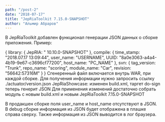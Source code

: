 ```yaml
---
path: "/post-2"
date: "2018-07-17"
title: "JepRiaToolkit 7.15.0-SNAPSHOT"
author: "Альмир Абраров"
---
```


В JepRiaToolkit добавлен функционал генерации JSON данных о сборке приложения. Пример:

{
library: {
JepRIA: " 10.10.0-SNAPSHOT"
},
compile: {
time_stamp: "2018.07.17 13:09:44",
user_name: "USERNAME",
UUID: "8a0e3063-a4a4-4b19-9e67-c3696cf77200",
host_name: "PC_NAME"
},
svn: {
tag_version: "Trunk",
repo_name: "scoring",
module_name: "Car",
revision: "56642:57316M"
}
}
Сгенеренный файл включается внутрь WAR, при каждой сборке.
Для получения информации нужно запросить ссылку ./actuator/version.json
JepRiaShowcase: изменен build.xml, таргет do-sign теперь генерит JSON 
Для применения изменений достаточно собрать модуль с новым build.xml и новым JepRiaToolkit 7.15.0-SNAPSHOT

В продакшен сборке поля user_name и host_name отсутствуют в JSON.
В debug сборке информация из JSON будет отображена в плашке справа сверху.
Также информация из JSON выводится в лог браузера.
